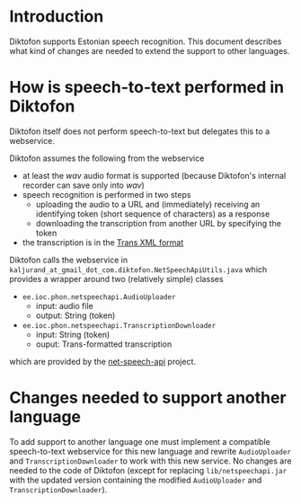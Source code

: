 # Introduction #

Diktofon supports Estonian speech recognition. This document describes what kind of changes are needed to extend the support to other languages.

# How is speech-to-text performed in Diktofon #

Diktofon itself does not perform speech-to-text but delegates this to a webservice.

Diktofon assumes the following from the webservice

  * at least the _wav_ audio format is supported (because Diktofon's internal recorder can save only into _wav_)
  * speech recognition is performed in two steps
    * uploading the audio to a URL and (immediately) receiving an identifying token (short sequence of characters) as a response
    * downloading the transcription from another URL by specifying the token
  * the transcription is in the [Trans XML format](http://trans.sourceforge.net/)

Diktofon calls the webservice in `kaljurand_at_gmail_dot_com.diktofon.NetSpeechApiUtils.java`
which provides a wrapper around two (relatively simple) classes

  * `ee.ioc.phon.netspeechapi.AudioUploader`
    * input: audio file
    * output: String (token)
  * `ee.ioc.phon.netspeechapi.TranscriptionDownloader`
    * input: String (token)
    * ouput: Trans-formatted transcription

which are provided by the [net-speech-api](http://code.google.com/p/net-speech-api) project.

# Changes needed to support another language #

To add support to another language one must implement a compatible speech-to-text webservice for this new language and rewrite `AudioUploader` and `TranscriptionDownloader` to work with this new service. No changes are needed to the code of Diktofon (except for replacing `lib/netspeechapi.jar` with the updated version containing the modified `AudioUploader` and `TranscriptionDownloader`).